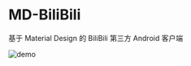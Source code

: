 # MD-BiliBili
基于 Material Design 的 BiliBili 第三方 Android 客户端

![demo](http://i4.tietuku.com/8cc3daf9a0eb8afd.gif)
